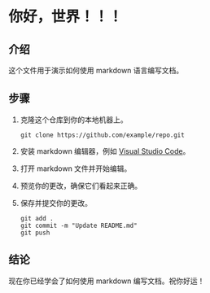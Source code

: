 # 你好，世界！！！

<!-- 这是一个示例 markdown 文件 -->

## 介绍

这个文件用于演示如何使用 markdown 语言编写文档。

## 步骤

1. 克隆这个仓库到你的本地机器上。

    ```
    git clone https://github.com/example/repo.git
    ```

2. 安装 markdown 编辑器，例如 [Visual Studio Code](https://code.visualstudio.com/)。

3. 打开 markdown 文件并开始编辑。

4. 预览你的更改，确保它们看起来正确。

5. 保存并提交你的更改。

    ```
    git add .
    git commit -m "Update README.md"
    git push
    ```

## 结论

现在你已经学会了如何使用 markdown 编写文档。祝你好运！
